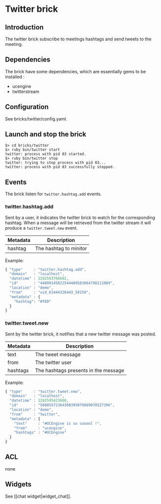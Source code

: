 # Twitter brick

## Introduction

The twitter brick subscribe to meetings hashtags and send tweets to the meeting.

## Dependencies

The brick have some dependencies, which are essentially gems to be installed :

* ucengine
* twitterstream

## Configuration

See bricks/twitter/config.yaml.

## Launch and stop the brick

    $> cd bricks/twitter
    $> ruby bin/twitter start
    twitter: process with pid 83 started.
    $> ruby bin/twitter stop
    twitter: trying to stop process with pid 83...
    twitter: process with pid 83 successfully stopped.

## Events

The brick listen for `twitter.hashtag.add` events. 

### twitter.hashtag.add

Sent by a user, it indicates the twitter brick to watch for the corresponding
hashtag. When a message will be retrieved from the twitter stream it will
produce a `twitter.tweet.new` event.

Metadata       | Description
---------------|-------------------------------------------------------------------------------------------------------
hashtag        | The hashtag to minitor

Example:

```javascript
{ "type"     : "twitter.hashtag.add",
  "domain"   : "localhost",
  "datetime" : 1292593766682,
  "id"       : "44099145822544409583064798111089",
  "location" : "demo",
  "from"     : "uid_63444326443_50150",
  "metadata" : {
    "hashtag": "#TED"
  }
}
```

### twitter.tweet.new

Sent by the twitter brick, it notifies that a new twitter message was posted.

Metadata       | Description
---------------|-------------------------------------------------------------------------------------------------------
text           | The tweet message
from           | The twitter user
hashtags       | The hashtags presents in the message

Example:

```javascript
{ "type"     : "twitter.tweet.new",
  "domain"   : "localhost",
  "datetime" : 1292595423660,
  "id"       : "58605572364308395079869070527396",
  "location" : "demo",
  "from"     : "twitter",
  "metadata" : {
    "text"     : "#UCEngine is so cooool !",
    "from"     : "ucengine",
    "hashtags" : "#UCEngine"
  }
}
```

## ACL

none

## Widgets

See [[chat widget|widget_chat]].
